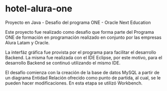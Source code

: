 # hotel-alura-one
Proyecto en Java - Desafio del programa ONE - Oracle Next Education

Este proyecto fue realizado como desafio que forma parte del Programa ONE de formación en programación realizado en conjunto por las empresas Alura Latam y Oracle. 

La interfáz gráfica fue provista por el programa para facilitar el desarrollo Backend. La misma fue realizada con el IDE Eclipse, por este motivo, para el desarrollo Backend se continuó utilizando el mismo IDE.

El desafío comienza con la creación de la base de datos MySQL a partir de un diagrama Entidad Relación ofrecido como punto de partida, al cual, se le pueden hacer modificaciones. En esta etapa se utilizó Workbench.